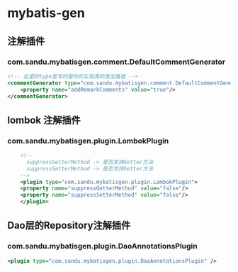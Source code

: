 # mybatis-gen

## 注解插件 
### com.sandu.mybatisgen.comment.DefaultCommentGenerator
```xml
<!-- 这里的type里写的是你的实现类的类全路径 -->
<commentGenerator type="com.sandu.mybatisgen.comment.DefaultCommentGenerator">
	<property name="addRemarkComments" value="true"/>
</commentGenerator>
```
## lombok 注解插件 
### com.sandu.mybatisgen.plugin.LombokPlugin
```xml
    <!-- 
      suppressGetterMethod -> 是否支持Getter方法
      suppressSetterMethod -> 是否支持Setter方法
    -->
    <plugin type="com.sandu.mybatisgen.plugin.LombokPlugin">
	<property name="suppressGetterMethod" value="false"/>
	<property name="suppressSetterMethod" value="false"/>
    </plugin>
```
## Dao层的Repository注解插件
### com.sandu.mybatisgen.plugin.DaoAnnotationsPlugin
<!-- @Repository 注解插件 -->
```xml
<plugin type="com.sandu.mybatisgen.plugin.DaoAnnotationsPlugin" />
```
